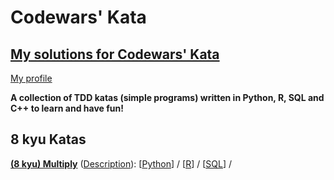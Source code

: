 # Codewars' Kata
## [My solutions for Codewars' Kata](https://www.codewars.com)

[My profile](https://www.codewars.com/users/olopez94)


<b>A collection of TDD katas (simple programs) written in  Python, R, SQL and C++ to learn and have fun!</b>

## 8 kyu Katas
[**(8 kyu) Multiply**](https://www.codewars.com/kata/multiply/) ([Description](https://github.com/olopez94/CW/blob/master/(8%20kyu)%20Multiply/(8%20kyu)%20Multiply.md)): [[Python](https://github.com/olopez94/CW/blob/master/(8%20kyu)%20Multiply/(8%20kyu)%20Multiply.py)] / [[R](https://github.com/olopez94/CW/blob/master/(8%20kyu)%20Multiply/(8%20kyu)%20Multiply.r)] / [[SQL](https://github.com/olopez94/CW/blob/master/(8%20kyu)%20Multiply/(8%20kyu)%20Multiply.sql)] /
